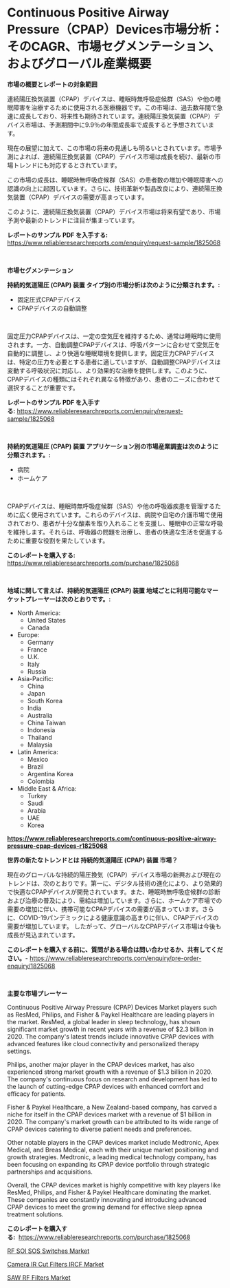 <p><h1>Continuous Positive Airway Pressure（CPAP）Devices市場分析：そのCAGR、市場セグメンテーション、およびグローバル産業概要</h1></p><p><strong>市場の概要とレポートの対象範囲</strong></p>
<p><p>連続陽圧換気装置（CPAP）デバイスは、睡眠時無呼吸症候群（SAS）や他の睡眠障害を治療するために使用される医療機器です。この市場は、過去数年間で急速に成長しており、将来性も期待されています。連続陽圧換気装置（CPAP）デバイス市場は、予測期間中に9.9％の年間成長率で成長すると予想されています。</p><p>現在の展望に加えて、この市場の将来の見通しも明るいとされています。市場予測によれば、連続陽圧換気装置（CPAP）デバイス市場は成長を続け、最新の市場トレンドにも対応するとされています。</p><p>この市場の成長は、睡眠時無呼吸症候群（SAS）の患者数の増加や睡眠障害への認識の向上に起因しています。さらに、技術革新や製品改良により、連続陽圧換気装置（CPAP）デバイスの需要が高まっています。</p><p>このように、連続陽圧換気装置（CPAP）デバイス市場は将来有望であり、市場予測や最新のトレンドに注目が集まっています。</p></p>
<p><strong>レポートのサンプル PDF を入手する:</strong> <a href="https://www.reliableresearchreports.com/enquiry/request-sample/1825068">https://www.reliableresearchreports.com/enquiry/request-sample/1825068</a></p>
<p>&nbsp;</p>
<p><strong>市場セグメンテーション</strong></p>
<p><strong>持続的気道陽圧 (CPAP) 装置 タイプ別の市場分析は次のように分類されます。:</strong></p>
<p><ul><li>固定圧式CPAPデバイス</li><li>CPAPデバイスの自動調整</li></ul></p>
<p>&nbsp;</p>
<p><p>固定圧力CPAPデバイスは、一定の空気圧を維持するため、通常は睡眠時に使用されます。一方、自動調整CPAPデバイスは、呼吸パターンに合わせて空気圧を自動的に調整し、より快適な睡眠環境を提供します。固定圧力CPAPデバイスは、特定の圧力を必要とする患者に適していますが、自動調整CPAPデバイスは変動する呼吸状況に対応し、より効果的な治療を提供します。このように、CPAPデバイスの種類にはそれぞれ異なる特徴があり、患者のニーズに合わせて選択することが重要です。</p></p>
<p><strong>レポートのサンプル PDF を入手する:</strong>&nbsp;<a href="https://www.reliableresearchreports.com/enquiry/request-sample/1825068">https://www.reliableresearchreports.com/enquiry/request-sample/1825068</a></p>
<p>&nbsp;</p>
<p><strong> 持続的気道陽圧 (CPAP) 装置 アプリケーション別の市場産業調査は次のように分類されます。:</strong></p>
<p><ul><li>病院</li><li>ホームケア</li></ul></p>
<p>&nbsp;</p>
<p><p>CPAPデバイスは、睡眠時無呼吸症候群（SAS）や他の呼吸器疾患を管理するために広く使用されています。これらのデバイスは、病院や自宅の介護市場で使用されており、患者が十分な酸素を取り入れることを支援し、睡眠中の正常な呼吸を維持します。それらは、呼吸器の問題を治療し、患者の快適な生活を促進するために重要な役割を果たしています。</p></p>
<p><strong>このレポートを購入する:</strong>&nbsp; <a href="https://www.reliableresearchreports.com/purchase/1825068">https://www.reliableresearchreports.com/purchase/1825068</a></p>
<p>&nbsp;</p>
<p><strong>地域に関して言えば、持続的気道陽圧 (CPAP) 装置 地域ごとに利用可能なマーケットプレーヤーは次のとおりです。:</strong></p>
<p><ul>
    <li>
        North America:
        <ul>
            <li>United States</li>
            <li>Canada</li>
        </ul>
    </li>
    <li>
        Europe:
        <ul>
            <li>Germany</li>
            <li>France</li>
            <li>U.K.</li>
            <li>Italy</li>
            <li>Russia</li>
        </ul>
    </li>
    <li>
        Asia-Pacific:
        <ul>
            <li>China</li>
            <li>Japan</li>
            <li>South Korea</li>
            <li>India</li>
            <li>Australia</li>
            <li>China Taiwan</li>
            <li>Indonesia</li>
            <li>Thailand</li>
            <li>Malaysia</li>
        </ul>
    </li>
    <li>
        Latin America:
        <ul>
            <li>Mexico</li>
            <li>Brazil</li>
            <li>Argentina Korea</li>
            <li>Colombia</li>
        </ul>
    </li>
    <li>
        Middle East & Africa:
        <ul>
            <li>Turkey</li>
            <li>Saudi</li>
            <li>Arabia</li>
            <li>UAE</li>
            <li>Korea</li>
        </ul>
    </li>
    </ul></p>
<p><strong><a href="https://www.reliableresearchreports.com/continuous-positive-airway-pressure-cpap-devices-r1825068">https://www.reliableresearchreports.com/continuous-positive-airway-pressure-cpap-devices-r1825068</a></strong>&nbsp;</p>
<p><strong>世界の新たなトレンドとは 持続的気道陽圧 (CPAP) 装置 市場？</strong></p>
<p><p>現在のグローバルな持続的陽圧換気（CPAP）デバイス市場の新興および現在のトレンドは、次のとおりです。第一に、デジタル技術の進化により、より効果的で快適なCPAPデバイスが開発されています。また、睡眠時無呼吸症候群の診断および治療の普及により、需給は増加しています。さらに、ホームケア市場での需要の増加に伴い、携帯可能なCPAPデバイスの需要が高まっています。さらに、COVID-19パンデミックによる健康意識の高まりに伴い、CPAPデバイスの需要が増加しています。 したがって、グローバルなCPAPデバイス市場は今後も成長が見込まれています。</p></p>
<p><strong>このレポートを購入する前に、質問がある場合は問い合わせるか、共有してください。</strong>- <a href="https://www.reliableresearchreports.com/enquiry/pre-order-enquiry/1825068">https://www.reliableresearchreports.com/enquiry/pre-order-enquiry/1825068</a></p>
<p>&nbsp;</p>
<p><strong>主要な市場プレーヤー</strong></p>
<p><p>Continuous Positive Airway Pressure (CPAP) Devices Market players such as ResMed, Philips, and Fisher & Paykel Healthcare are leading players in the market. ResMed, a global leader in sleep technology, has shown significant market growth in recent years with a revenue of $2.3 billion in 2020. The company's latest trends include innovative CPAP devices with advanced features like cloud connectivity and personalized therapy settings.</p><p>Philips, another major player in the CPAP devices market, has also experienced strong market growth with a revenue of $1.3 billion in 2020. The company's continuous focus on research and development has led to the launch of cutting-edge CPAP devices with enhanced comfort and efficacy for patients.</p><p>Fisher & Paykel Healthcare, a New Zealand-based company, has carved a niche for itself in the CPAP devices market with a revenue of $1 billion in 2020. The company's market growth can be attributed to its wide range of CPAP devices catering to diverse patient needs and preferences.</p><p>Other notable players in the CPAP devices market include Medtronic, Apex Medical, and Breas Medical, each with their unique market positioning and growth strategies. Medtronic, a leading medical technology company, has been focusing on expanding its CPAP device portfolio through strategic partnerships and acquisitions.</p><p>Overall, the CPAP devices market is highly competitive with key players like ResMed, Philips, and Fisher & Paykel Healthcare dominating the market. These companies are constantly innovating and introducing advanced CPAP devices to meet the growing demand for effective sleep apnea treatment solutions.</p></p>
<p><strong>このレポートを購入する:</strong>&nbsp;&nbsp;<a href="https://www.reliableresearchreports.com/purchase/1825068">https://www.reliableresearchreports.com/purchase/1825068</a></p>
<p><p><a href="https://www.linkedin.com/pulse/decoding-rf-soi-sos-switches-market-metrics-share-trends-growth-vraic?trackingId=2kodcafLrdqClLMuG3DU4Q%3D%3D">RF SOI SOS Switches Market</a></p><p><a href="https://www.linkedin.com/pulse/camera-ir-cut-filters-ircf-market-size-cagr-trends-2024-2030-bjejc?trackingId=RKL2dVCuj8h2%2BUO%2BnI7%2BgA%3D%3D">Camera IR Cut Filters IRCF Market</a></p><p><a href="https://www.linkedin.com/pulse/saw-rf-filters-market-analysis-its-cagr-segmentation-global-xrhxc?trackingId=CWRIC5mU6MPkXBEsKyu5Mw%3D%3D">SAW RF Filters Market</a></p></p>